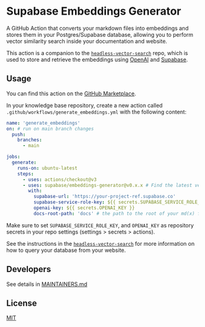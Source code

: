 # Supabase Embeddings Generator

A GitHub Action that converts your markdown files into embeddings and stores them in your Postgres/Supabase database, allowing you to perform vector similarity search inside your documentation and website.

This action is a companion to the [`headless-vector-search`](https://github.com/supabase/headless-vector-search) repo, which is used to store and retrieve the embeddings using [OpenAI](https://openai.com) and [Supabase](https://supabase.com).

## Usage

You can find this action on the [GitHub Marketplace](https://github.com/marketplace/actions/supabase-embeddings-generator).

In your knowledge base repository, create a new action called `.github/workflows/generate_embeddings.yml` with the following content:

```yml
name: 'generate_embeddings'
on: # run on main branch changes
  push:
    branches:
      - main

jobs:
  generate:
    runs-on: ubuntu-latest
    steps:
      - uses: actions/checkout@v3
      - uses: supabase/embeddings-generator@v0.x.x # Find the latest version in the Marketplace
        with:
          supabase-url: 'https://your-project-ref.supabase.co'
          supabase-service-role-key: ${{ secrets.SUPABASE_SERVICE_ROLE_KEY }}
          openai-key: ${{ secrets.OPENAI_KEY }}
          docs-root-path: 'docs' # the path to the root of your md(x) files
```

Make sure to set `SUPABASE_SERVICE_ROLE_KEY`, and `OPENAI_KEY` as repository secrets in your repo settings (settings > secrets > actions).

See the instructions in the [`headless-vector-search`](https://github.com/supabase/headless-vector-search) for more information on how to query your database from your website.

## Developers

See details in [MAINTAINERS.md](https://github.com/supabase/embeddings-generator/blob/main/MAINTAINERS.md)

## License

[MIT](https://github.com/supabase/embeddings-generator/blob/main/LICENSE)
